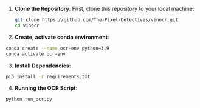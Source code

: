 1. **Clone the Repository**:
   First, clone this repository to your local machine:

   ```bash
   git clone https://github.com/The-Pixel-Detectives/vinocr.git
   cd vinocr
   ```

2. **Create, activate conda environment**:
```bash
conda create --name ocr-env python=3.9
conda activate ocr-env
```
3. **Install Dependencies**:
```bash
pip install -r requirements.txt
```

4. **Running the OCR Script**:
```bash
python run_ocr.py
```


